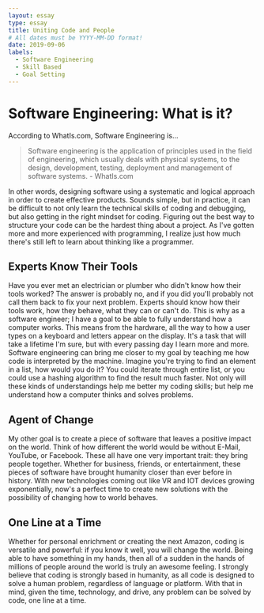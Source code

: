```yaml
---
layout: essay
type: essay
title: Uniting Code and People
# All dates must be YYYY-MM-DD format!
date: 2019-09-06
labels:
  - Software Engineering
  - Skill Based
  - Goal Setting
---
```


# Software Engineering: What is it?
According to WhatIs.com, Software Engineering is...
  
>Software engineering is the application of principles used in the field of engineering, which usually deals with physical systems, to the design, development, testing, deployment and management of software systems. - WhatIs.com
 
 In other words, designing software using a systematic and logical approach in order to create effective products. Sounds simple, but in practice, it can be difficult to not only learn the technical skills of coding and debugging, but also getting in the right mindset for coding. Figuring out the best way to structure your code can be the hardest thing about a project. As I've gotten more and more experienced with programming, I realize just how much there's still left to learn about thinking like a programmer.
 
 ## Experts Know Their Tools
  Have you ever met an electrician or plumber who didn't know how their tools worked? The answer is probably no, and if you did you'll probably not call them back to fix your next problem. Experts should know how their tools work, how they behave, what they can or can't do. This is why as a software engineer; I have a goal to be able to fully understand how a computer works. This means from the hardware, all the way to how a user types on a keyboard and letters appear on the display. It's a task that will take a lifetime I'm sure, but with every passing day I learn more and more. Software engineering can bring me closer to my goal by teaching me how code is interpreted by the machine. Imagine you're trying to find an element in a list, how would you do it? You could iterate through entire list, or you could use a hashing algorithm to find the result much faster. Not only will these kinds of understandings help me better my coding skills; but help me understand how a computer thinks and solves problems.
 
 ## Agent of Change
  My other goal is to create a piece of software that leaves a positive impact on the world. Think of how different the world would be without E-Mail, YouTube, or Facebook. These all have one very important trait: they bring people together. Whether for business, friends, or entertainment, these pieces of software have brought humanity closer than ever before in history. With new technologies coming out like VR and IOT devices growing exponentially, now's a perfect time to create new solutions with the possibility of changing how to world behaves. 
 
 ## One Line at a Time
 Whether for personal enrichment or creating the next Amazon, coding is versatile and powerful: if you know it well, you will change the world. Being able to have something in my hands, then all of a sudden in the hands of millions of people around the world is truly an awesome feeling. I strongly believe that coding is strongly based in humanity, as all code is designed to solve a human problem, regardless of language or platform. With that in mind, given the time, technology, and drive, any problem can be solved by code, one line at a time.

